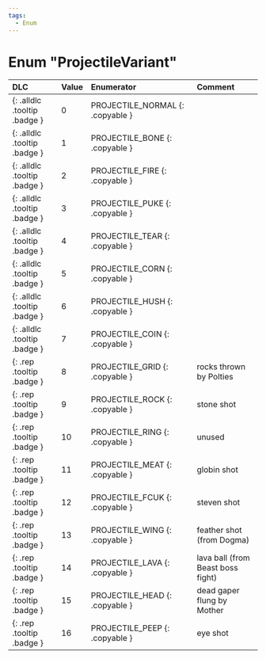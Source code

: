 ```yaml
---
tags:
  - Enum
---
```

# Enum "ProjectileVariant"
|DLC|Value|Enumerator|Comment|
|:--|:--|:--|:--|
|[ ](#){: .alldlc .tooltip .badge }|0 |PROJECTILE_NORMAL {: .copyable } |  |
|[ ](#){: .alldlc .tooltip .badge }|1 |PROJECTILE_BONE {: .copyable } |  |
|[ ](#){: .alldlc .tooltip .badge }|2 |PROJECTILE_FIRE {: .copyable } |  |
|[ ](#){: .alldlc .tooltip .badge }|3 |PROJECTILE_PUKE {: .copyable } |  |
|[ ](#){: .alldlc .tooltip .badge }|4 |PROJECTILE_TEAR {: .copyable } |  |
|[ ](#){: .alldlc .tooltip .badge }|5 |PROJECTILE_CORN {: .copyable } |  |
|[ ](#){: .alldlc .tooltip .badge }|6 |PROJECTILE_HUSH {: .copyable } |  |
|[ ](#){: .alldlc .tooltip .badge }|7 |PROJECTILE_COIN {: .copyable } |  |
|[ ](#){: .rep .tooltip .badge }|8 |PROJECTILE_GRID {: .copyable } | rocks thrown by Polties |
|[ ](#){: .rep .tooltip .badge }|9 |PROJECTILE_ROCK {: .copyable } | stone shot |
|[ ](#){: .rep .tooltip .badge }|10 |PROJECTILE_RING {: .copyable } | unused |
|[ ](#){: .rep .tooltip .badge }|11 |PROJECTILE_MEAT {: .copyable } | globin shot |
|[ ](#){: .rep .tooltip .badge }|12 |PROJECTILE_FCUK {: .copyable } | steven shot |
|[ ](#){: .rep .tooltip .badge }|13 |PROJECTILE_WING {: .copyable } | feather shot (from Dogma) |
|[ ](#){: .rep .tooltip .badge }|14 |PROJECTILE_LAVA {: .copyable } | lava ball (from Beast boss fight) |
|[ ](#){: .rep .tooltip .badge }|15 |PROJECTILE_HEAD {: .copyable } | dead gaper flung by Mother |
|[ ](#){: .rep .tooltip .badge }|16 |PROJECTILE_PEEP {: .copyable } | eye shot |